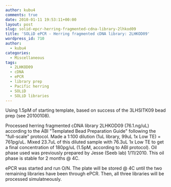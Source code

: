 ```yaml
---
author: kubu4
comments: true
date: 2010-01-11 19:53:11+00:00
layout: post
slug: solid-epcr-herring-fragmented-cdna-library-2lhkod09
title: 'SOLiD ePCR - Herring fragmented cDNA library: 2LHKOD09'
wordpress_id: 710
author:
  - kubu4
categories:
  - Miscellaneous
tags:
  - 2LHKOD09
  - cDNA
  - ePCR
  - library prep
  - Pacific herring
  - SOLiD
  - SOLiD libraries
---
```


Using 1.5pM of starting template, based on success of the 3LHSITK09 bead prep (see 20100108).

Processed herring fragmented cDNA library 2LHKOD09 (76.1.ng/uL) according to the ABI "Templated Bead Preparation Guide" following the "full-scale" protocol. Made a 1:100 dilution (1uL library, 99uL 1x Low TE) = 761pg/uL. Mixed 23.7uL of this diluted sample with 76.3uL 1x Low TE to get a final concentration of 180pg/uL (1.5pM, according to ABI protocol). Oil phase used was previously prepared by Jesse (Seeb lab) 1/11/2010. This oil phase is stable for 2 months @ 4C.

ePCR was started and run O/N. The plate will be stored @ 4C until the two remaining libraries have been through ePCR. Then, all three libraries will be processed simulatneously.

